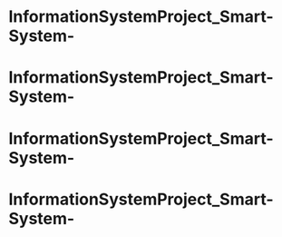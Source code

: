 # InformationSystemProject_Smart-System-
# InformationSystemProject_Smart-System-
# InformationSystemProject_Smart-System-
# InformationSystemProject_Smart-System-

